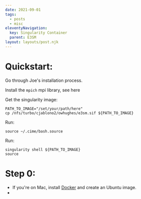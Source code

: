 ```yaml
---
date: 2021-09-01
tags:
  - posts
  - misc
eleventyNavigation:
  key: Singularity Container
  parent: E3SM
layout: layouts/post.njk
---
```

# Quickstart:
Go through Joe's installation process. 


Install the `mpich` mpi library, see here []()

Get the singularity image:

```
PATH_TO_IMAGE="/set/your/path/here"
cp /nfs/turbo/cjablono2/owhughes/e3sm.sif ${PATH_TO_IMAGE}
```

Run:

```
source ~/.cime/bash.source
```
Run: 
```
singularity shell ${PATH_TO_IMAGE} 
source 
```









# Step 0:
* If you're on Mac, install [Docker](https://docs.docker.com/desktop/mac/install/) and create an Ubuntu image.
* 




